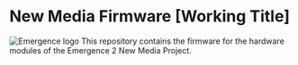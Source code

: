 # New Media Firmware [Working Title]

![Emergence logo](https://static.wixstatic.com/media/d6362d_a266eb3d54bb4cd885072414a902e444~mv2.png/v1/fill/w_1202,h_248,al_c,q_85,usm_0.66_1.00_0.01,enc_auto/d6362d_a266eb3d54bb4cd885072414a902e444~mv2.png)
This repository contains the firmware for the hardware modules of the Emergence 2 New Media Project.
